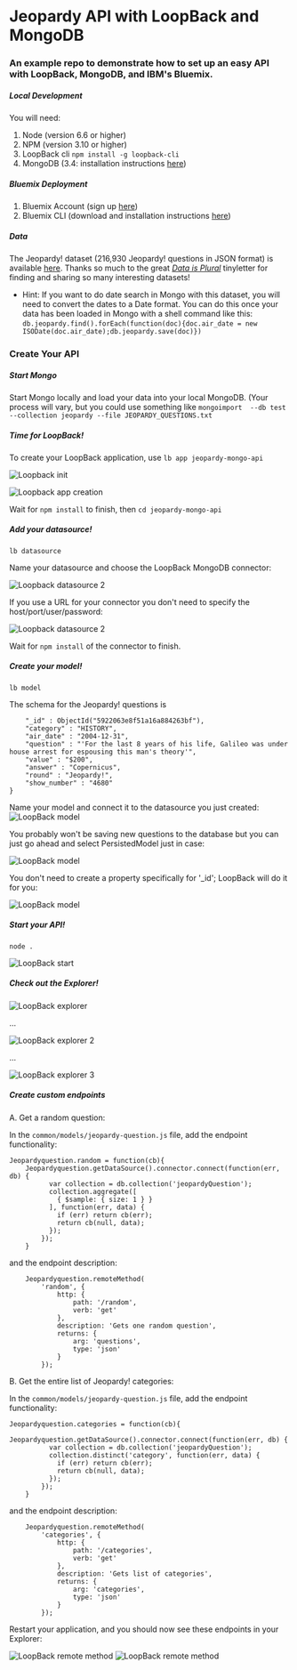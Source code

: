# Jeopardy API with LoopBack and MongoDB

### An example repo to demonstrate how to set up an easy API with LoopBack, MongoDB, and IBM's Bluemix.

##### Local Development

You will need:
1. Node (version 6.6 or higher)
2. NPM (version 3.10 or higher)
3. LoopBack cli 
		`npm install -g loopback-cli`
4. MongoDB (3.4: installation instructions [here](https://docs.mongodb.com/manual/installation/))

##### Bluemix Deployment

1. Bluemix Account (sign up [here](https://console.ng.bluemix.net/registration/))
2. Bluemix CLI (download and installation instructions [here](https://console.ng.bluemix.net/docs/cli/reference/bluemix_cli/index.html#getting-started))

##### Data
The Jeopardy! dataset (216,930 Jeopardy! questions in JSON format) is available [here](https://flowingdata.com/2014/11/07/jeopardy-clues-data/). Thanks so much to the great [*Data is Plural*](https://tinyletter.com/data-is-plural) tinyletter for finding and sharing so many interesting datasets!  

* Hint: If you want to do date search in Mongo with this dataset, you will need to convert the dates to a Date format. You can do this  once your data has been loaded in Mongo with a shell command like this: `db.jeopardy.find().forEach(function(doc){doc.air_date = new ISODate(doc.air_date);db.jeopardy.save(doc)})`

### Create Your API

##### Start Mongo
Start Mongo locally and load your data into your local MongoDB. (Your process will vary, but you could use something like `mongoimport  --db test --collection jeopardy --file JEOPARDY_QUESTIONS.txt`

##### Time for LoopBack! 

To create your LoopBack application, use 
`lb app jeopardy-mongo-api`

![Loopback init](https://github.com/emckean/jeopardy-mongo-api/blob/master/readme:images/Loopback1.png)

![Loopback app creation](https://github.com/emckean/jeopardy-mongo-api/blob/master/readme:images/Loopback2.png)

Wait for `npm install` to finish, then `cd jeopardy-mongo-api`

##### Add your datasource! 

`lb datasource`

Name your datasource and choose the LoopBack MongoDB connector: 

![Loopback datasource 2](https://github.com/emckean/jeopardy-mongo-api/blob/master/readme:images/LoopBack-datasource2.png)

If you use a URL for your connector you don't need to specify the host/port/user/password: 

![Loopback datasource 2](https://github.com/emckean/jeopardy-mongo-api/blob/master/readme:images/LoopBack-datasource3.png)

Wait for `npm install` of the connector to finish. 

##### Create your model!

`lb model`

The schema for the Jeopardy! questions is 
```json{
	"_id" : ObjectId("5922063e8f51a16a884263bf"),
	"category" : "HISTORY",
	"air_date" : "2004-12-31",
	"question" : "'For the last 8 years of his life, Galileo was under house arrest for espousing this man's theory'",
	"value" : "$200",
	"answer" : "Copernicus",
	"round" : "Jeopardy!",
	"show_number" : "4680"
}
```

Name your model and connect it to the datasource you just created: 
![LoopBack model](https://github.com/emckean/jeopardy-mongo-api/blob/master/readme:images/LoopBack-model.png)

You probably won't be saving new questions to the database but you can just go ahead and select PersistedModel just in case: 

![LoopBack model](https://github.com/emckean/jeopardy-mongo-api/blob/master/readme:images/LoopBack-model2.png)

You don't need to create a property specifically for '_id'; LoopBack will do it for you:

![LoopBack model](https://github.com/emckean/jeopardy-mongo-api/blob/master/readme:images/LoopBack-model3.png)

##### Start your API!

`node .`

![LoopBack start](https://github.com/emckean/jeopardy-mongo-api/blob/master/readme:images/LoopBack-start.png)

##### Check out the Explorer!

![LoopBack explorer](https://github.com/emckean/jeopardy-mongo-api/blob/master/readme:images/LoopBack-explorer.png)

... 

![LoopBack explorer 2](https://github.com/emckean/jeopardy-mongo-api/blob/master/readme:images/LoopBack-explorer2.png)

...

![LoopBack explorer 3](https://github.com/emckean/jeopardy-mongo-api/blob/master/readme:images/LoopBack-explorer3.png)

##### Create custom endpoints

A. Get a random question: 

In the `common/models/jeopardy-question.js` file, add the endpoint functionality:

````	
Jeopardyquestion.random = function(cb){
	Jeopardyquestion.getDataSource().connector.connect(function(err, db) {
		  var collection = db.collection('jeopardyQuestion');
		  collection.aggregate([
		    { $sample: { size: 1 } }
		  ], function(err, data) {
		    if (err) return cb(err);
		    return cb(null, data);
		  });
		});
	}
````
and the endpoint description:

````
	Jeopardyquestion.remoteMethod(
		'random', {
			http: {
				path: '/random',
				verb: 'get'
			},
			description: 'Gets one random question',
			returns: {
				arg: 'questions',
				type: 'json'
			}
		});
````		

B. Get the entire list of Jeopardy! categories: 

In the `common/models/jeopardy-question.js` file, add the endpoint functionality:

````	
Jeopardyquestion.categories = function(cb){
		Jeopardyquestion.getDataSource().connector.connect(function(err, db) {
		  var collection = db.collection('jeopardyQuestion');
		  collection.distinct('category', function(err, data) {
		    if (err) return cb(err);
		    return cb(null, data);
		  });
		});
	}
````
and the endpoint description:

````
	Jeopardyquestion.remoteMethod(
		'categories', {
			http: {
				path: '/categories',
				verb: 'get'
			},
			description: 'Gets list of categories',
			returns: {
				arg: 'categories',
				type: 'json'
			}
		});
````		

Restart your application, and you should now see these endpoints in your Explorer: 

![LoopBack remote method](https://github.com/emckean/jeopardy-mongo-api/blob/master/readme:images/LoopBack-remote.png)
![LoopBack remote method](https://github.com/emckean/jeopardy-mongo-api/blob/master/readme:images/LoopBack-remote2.png)